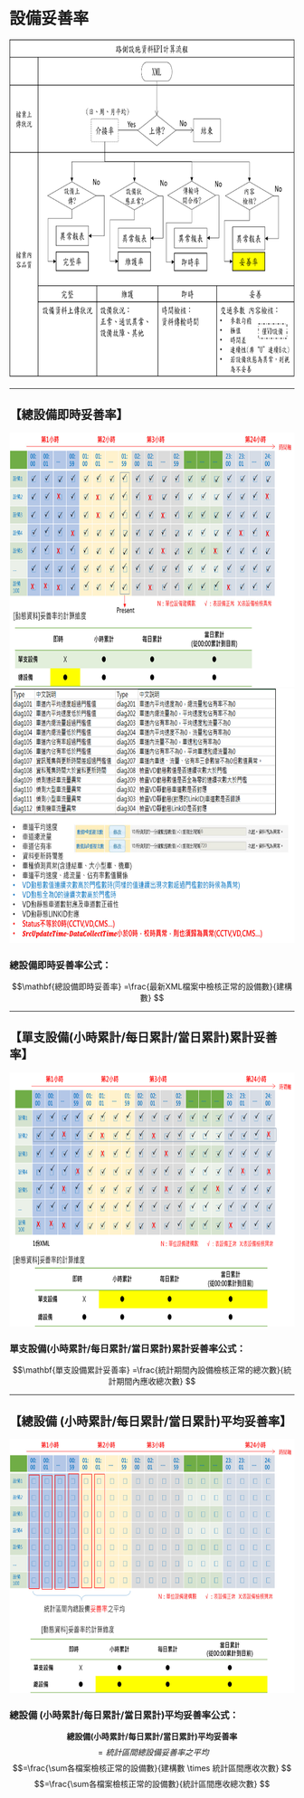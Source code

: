 # 設備妥善率



   <div align=center><img src="https://github.com/trafficmotc/UploadInformation/blob/master/KPI/KPI計算流程之妥善率.png" width="800" height="600" /></div>

 
     

----

## 【總設備即時妥善率】

  
   <div align=center><img src="https://github.com/trafficmotc/UploadInformation/blob/master/KPI/總設備即時妥善率.jpg" width="800" height="450" /></div>

   <div align=center><img src="https://github.com/trafficmotc/UploadInformation/blob/master/KPI/妥善率異常內容檢核.jpg.jpg" width="800" height="450" /></div>     
     
     
### 總設備即時妥善率公式：


$$\mathbf{總設備即時妥善率} =\frac{最新XML檔案中檢核正常的設備數}{建構數} $$



-----

## 【單支設備(小時累計/每日累計/當日累計)累計妥善率】


  <div align=center><img src="https://github.com/trafficmotc/UploadInformation/blob/master/KPI/單支設備妥善率.png" width="800" height="450" /></div>





### 單支設備(小時累計/每日累計/當日累計)累計妥善率公式：

 $$\mathbf{單支設備累計妥善率} =\frac{統計期間內設備檢核正常的總次數}{統計期間內應收總次數} $$




-----

## 【總設備 (小時累計/每日累計/當日累計)平均妥善率】


  
   <div align=center><img src="https://github.com/trafficmotc/UploadInformation/blob/master/KPI/總設備平均妥善率.jpg" width="800" height="450" /></div>


### 總設備 (小時累計/每日累計/當日累計)平均妥善率公式：

 $$\mathbf{總設備 (小時累計/每日累計/當日累計)平均妥善率} $$
 $$=統計區間總設備妥善率之平均$$
 $$=\frac{\sum各檔案檢核正常的設備數}{建構數 \times 統計區間應收次數} $$
 $$=\frac{\sum各檔案檢核正常的設備數}{統計區間應收總次數} $$
 

